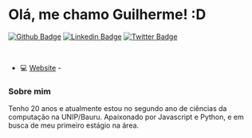 # Olá, me chamo Guilherme! :D

[![Github Badge](https://img.shields.io/badge/-Github-000?style=flat-square&logo=Github&logoColor=white&link=https://github.com/Glerme)](https://github.com/Glerme)
[![Linkedin Badge](https://img.shields.io/badge/-LinkedIn-blue?style=flat-square&logo=Linkedin&logoColor=white&link=https://www.linkedin.com/in/glerme/)](https://www.linkedin.com/in/glerme/)
[![Twitter Badge](https://img.shields.io/badge/-Twitter-1ca0f1?style=flat-square&labelColor=1ca0f1&logo=twitter&logoColor=white&link=https://twitter.com/glhermme)](https://twitter.com/glhermme)

<br>

-  💻 [Website](https://glerme.github.io) -

### Sobre mim
Tenho 20 anos e atualmente estou no segundo ano de ciências da computação na UNIP/Bauru. Apaixonado por Javascript e Python, e em busca de meu primeiro estágio na área.

